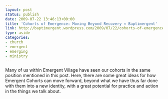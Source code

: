 ```yaml
---
layout: post
status: publish
date: 2009-07-22 13:46:13+00:00
title: 'Cohorts of Emergence: Moving Beyond Recovery « Baptimergent'
link: http://baptimergent.wordpress.com/2009/07/22/cohorts-of-emergence-moving-beyond-recovery/
type: aside
categories:
- church
- emergent
- emerging
- ministry
---
```


Many of us within Emergent Village have seen our cohorts in the same position mentioned in this post. Here, there are some great ideas for how Emergent Cohorts can move forward, beyond what we have thus far done with them into a new identity, with a great potential for practice and action in the things we talk about.
